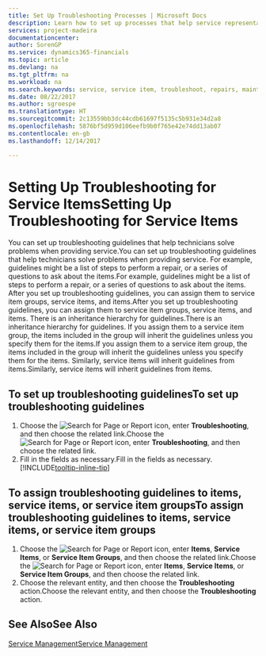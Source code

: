 ```yaml
---
title: Set Up Troubleshooting Processes | Microsoft Docs
description: Learn how to set up processes that help service representatives identify and resolve issues with service items.
services: project-madeira
documentationcenter: 
author: SorenGP
ms.service: dynamics365-financials
ms.topic: article
ms.devlang: na
ms.tgt_pltfrm: na
ms.workload: na
ms.search.keywords: service, service item, troubleshoot, repairs, maintenance
ms.date: 08/22/2017
ms.author: sgroespe
ms.translationtype: HT
ms.sourcegitcommit: 2c13559bb3dc44cdb61697f5135c5b931e34d2a8
ms.openlocfilehash: 5876bf5d959d106eefb9b0f765e42e74dd13ab07
ms.contentlocale: en-gb
ms.lasthandoff: 12/14/2017

---
```


# <a name="setting-up-troubleshooting-for-service-items"></a><span data-ttu-id="8365a-103">Setting Up Troubleshooting for Service Items</span><span class="sxs-lookup"><span data-stu-id="8365a-103">Setting Up Troubleshooting for Service Items</span></span>
<span data-ttu-id="8365a-104">You can set up troubleshooting guidelines that help technicians solve problems when providing service.</span><span class="sxs-lookup"><span data-stu-id="8365a-104">You can set up troubleshooting guidelines that help technicians solve problems when providing service.</span></span> <span data-ttu-id="8365a-105">For example, guidelines might be a list of steps to perform a repair, or a series of questions to ask about the items.</span><span class="sxs-lookup"><span data-stu-id="8365a-105">For example, guidelines might be a list of steps to perform a repair, or a series of questions to ask about the items.</span></span> <span data-ttu-id="8365a-106">After you set up troubleshooting guidelines, you can assign them to service item groups, service items, and items.</span><span class="sxs-lookup"><span data-stu-id="8365a-106">After you set up troubleshooting guidelines, you can assign them to service item groups, service items, and items.</span></span> <span data-ttu-id="8365a-107">There is an inheritance hierarchy for guidelines.</span><span class="sxs-lookup"><span data-stu-id="8365a-107">There is an inheritance hierarchy for guidelines.</span></span> <span data-ttu-id="8365a-108">If you assign them to a service item group, the items included in the group will inherit the guidelines unless you specify them for the items.</span><span class="sxs-lookup"><span data-stu-id="8365a-108">If you assign them to a service item group, the items included in the group will inherit the guidelines unless you specify them for the items.</span></span> <span data-ttu-id="8365a-109">Similarly, service items will inherit guidelines from items.</span><span class="sxs-lookup"><span data-stu-id="8365a-109">Similarly, service items will inherit guidelines from items.</span></span>  

## <a name="to-set-up-troubleshooting-guidelines"></a><span data-ttu-id="8365a-110">To set up troubleshooting guidelines</span><span class="sxs-lookup"><span data-stu-id="8365a-110">To set up troubleshooting guidelines</span></span>
1. <span data-ttu-id="8365a-111">Choose the ![Search for Page or Report](media/ui-search/search_small.png "Search for Page or Report icon") icon, enter **Troubleshooting**, and then choose the related link.</span><span class="sxs-lookup"><span data-stu-id="8365a-111">Choose the ![Search for Page or Report](media/ui-search/search_small.png "Search for Page or Report icon") icon, enter **Troubleshooting**, and then choose the related link.</span></span>  
2. <span data-ttu-id="8365a-112">Fill in the fields as necessary.</span><span class="sxs-lookup"><span data-stu-id="8365a-112">Fill in the fields as necessary.</span></span> [!INCLUDE[tooltip-inline-tip](includes/tooltip-inline-tip_md.md)]  

## <a name="to-assign-troubleshooting-guidelines-to-items-service-items-or-service-item-groups"></a><span data-ttu-id="8365a-113">To assign troubleshooting guidelines to items, service items, or service item groups</span><span class="sxs-lookup"><span data-stu-id="8365a-113">To assign troubleshooting guidelines to items, service items, or service item groups</span></span>
1. <span data-ttu-id="8365a-114">Choose the ![Search for Page or Report](media/ui-search/search_small.png "Search for Page or Report icon") icon, enter **Items**, **Service Items**, or **Service Item Groups**, and then choose the related link.</span><span class="sxs-lookup"><span data-stu-id="8365a-114">Choose the ![Search for Page or Report](media/ui-search/search_small.png "Search for Page or Report icon") icon, enter **Items**, **Service Items**, or **Service Item Groups**, and then choose the related link.</span></span>  
2. <span data-ttu-id="8365a-115">Choose the relevant entity, and then choose the **Troubleshooting** action.</span><span class="sxs-lookup"><span data-stu-id="8365a-115">Choose the relevant entity, and then choose the **Troubleshooting** action.</span></span>  

## <a name="see-also"></a><span data-ttu-id="8365a-116">See Also</span><span class="sxs-lookup"><span data-stu-id="8365a-116">See Also</span></span>
[<span data-ttu-id="8365a-117">Service Management</span><span class="sxs-lookup"><span data-stu-id="8365a-117">Service Management</span></span>](service-service.md)
